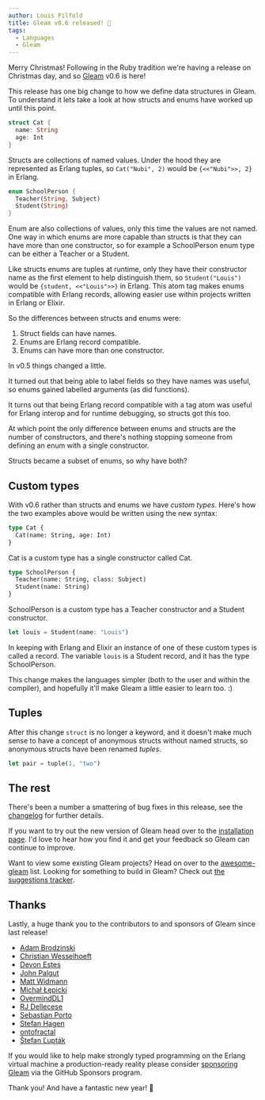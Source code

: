```yaml
---
author: Louis Pilfold
title: Gleam v0.6 released! 🎄
tags:
  - Languages
  - Gleam
---
```


Merry Christmas! Following in the Ruby tradition we're having a release on
Christmas day, and so [Gleam](https://github.com/gleam-lang/gleam) v0.6 is here!

This release has one big change to how we define data structures in Gleam. To
understand it lets take a look at how structs and enums have worked up until
this point.

```rust
struct Cat {
  name: String
  age: Int
}
```

Structs are collections of named values. Under the hood they are represented
as Erlang tuples, so `Cat("Nubi", 2)` would be `{<<"Nubi">>, 2}` in Erlang.

```rust
enum SchoolPerson {
  Teacher(String, Subject)
  Student(String)
}
```

Enum are also collections of values, only this time the values are not named.
One way in which enums are more capable than structs is that they can have
more than one constructor, so for example a SchoolPerson enum type can be
either a Teacher or a Student.

Like structs enums are tuples at runtime, only they have their constructor
name as the first element to help distinguish them, so `Student("Louis")`
would be `{student, <<"Louis">>}` in Erlang. This atom tag makes enums
compatible with Erlang records, allowing easier use within projects written in
Erlang or Elixir.

So the differences between structs and enums were:

1. Struct fields can have names.
2. Enums are Erlang record compatible.
3. Enums can have more than one constructor.

In v0.5 things changed a little.

It turned out that being able to label fields so they have names was useful,
so enums gained labelled arguments (as did functions).

It turns out that being Erlang record compatible with a tag atom was useful
for Erlang interop and for runtime debugging, so structs got this too.

At which point the only difference between enums and structs are the number of
constructors, and there's nothing stopping someone from defining an enum with
a single constructor.

Structs became a subset of enums, so why have both?


## Custom types

With v0.6 rather than structs and enums we have _custom types_. Here's how the
two examples above would be written using the new syntax:

```rust
type Cat {
  Cat(name: String, age: Int)
}
```
Cat is a custom type has a single constructor called Cat.

```rust
type SchoolPerson {
  Teacher(name: String, class: Subject)
  Student(name: String)
}
```

SchoolPerson is a custom type has a Teacher constructor and a Student constructor.

```rust
let louis = Student(name: "Louis")
```

In keeping with Erlang and Elixir an instance of one of these custom types is
called a record. The variable `louis` is a Student record, and it has the type
SchoolPerson.

This change makes the languages simpler (both to the user and within the
compiler), and hopefully it'll make Gleam a little easier to learn too. :)


## Tuples

After this change `struct` is no longer a keyword, and it doesn't make much
sense to have a concept of anonymous structs without named structs, so
anonymous structs have been renamed _tuples_.

```rust
let pair = tuple(1, "two")
```


## The rest

There's been a number a smattering of bug fixes in this release, see the
[changelog](https://github.com/gleam-lang/gleam/blob/master/CHANGELOG.md) for
further details.

If you want to try out the new version of Gleam head over to the [installation
page][installation]. I'd love to hear how you find it and get your feedback so
Gleam can continue to improve.

Want to view some existing Gleam projects? Head on over to the
[awesome-gleam][awesome-gleam] list. Looking for something to build in
Gleam? Check out [the suggestions tracker][suggestions].

[awesome-gleam]: https://github.com/gleam-lang/awesome-gleam
[suggestions]: https://github.com/gleam-lang/suggestions/issues
[installation]: https://gleam.run/getting-started/installing-gleam.html


## Thanks

Lastly, a huge thank you to the contributors to and sponsors of Gleam since
last release!

- [Adam Brodzinski](https://github.com/AdamBrodzinski)
- [Christian Wesselhoeft](https://github.com/xtian)
- [Devon Estes](https://github.com/devonestes)
- [John Palgut](https://github.com/Jwsonic)
- [Matt Widmann](https://github.com/mgwidmann)
- [Michał Łępicki](https://github.com/michallepicki)
- [OvermindDL1](https://github.com/OvermindDL1)
- [RJ Dellecese](https://github.com/rjdellecese)
- [Sebastian Porto](https://github.com/sporto)
- [Stefan Hagen](https://github.com/sthagen)
- [ontofractal](https://github.com/ontofractal)
- [Štefan Ľupták](https://github.com/EskiMag)


If you would like to help make strongly typed programming on the Erlang
virtual machine a production-ready reality please consider [sponsoring
Gleam][sponsor] via the GitHub Sponsors program.

Thank you! And have a fantastic new year! 💜

[sponsor]: https://github.com/sponsors/lpil

